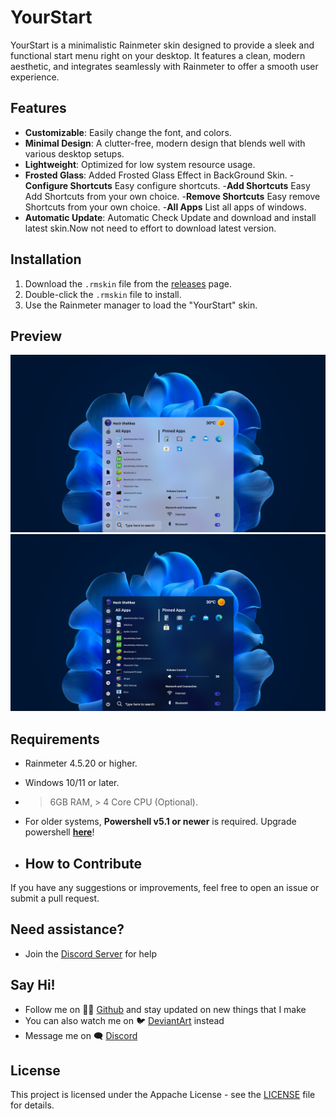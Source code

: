 # YourStart
YourStart is a minimalistic Rainmeter skin designed to provide a sleek and functional start menu right on your desktop. It features a clean, modern aesthetic, and integrates seamlessly with Rainmeter to offer a smooth user experience.

## Features


- **Customizable**: Easily change the font, and colors.
- **Minimal Design**: A clutter-free, modern design that blends well with various desktop setups.
- **Lightweight**: Optimized for low system resource usage.
- **Frosted Glass**: Added Frosted Glass Effect in BackGround Skin.
-**Configure Shortcuts** Easy configure shortcuts.
-**Add Shortcuts** Easy Add Shortcuts from your own choice.
-**Remove Shortcuts** Easy remove Shortcuts from your own choice.
-**All Apps** List all apps of windows.
- **Automatic Update**: Automatic Check Update and download and install latest skin.Now not need to effort to download latest version.

## Installation

1. Download the `.rmskin` file from the [releases](https://github.com/NSTechBytes/YourStart/releases) page.
2. Double-click the `.rmskin` file to install.
3. Use the Rainmeter manager to load the "YourStart" skin.

## Preview
![Preview](https://github.com/NSTechBytes/Projects-Templates/blob/main/RainmeterSkins/YourStart/Screenshot%20(158).png) <!-- Add a link to your image or GIF preview -->
![Preview](https://github.com/NSTechBytes/Projects-Templates/blob/main/RainmeterSkins/YourStart/Screenshot%20(159).png) 

## Requirements

- Rainmeter 4.5.20 or higher.
- Windows 10/11 or later.
- > 6GB RAM, > 4 Core CPU (Optional).
- For older systems, **Powershell v5.1 or newer** is required. Upgrade powershell **[here](https://docs.microsoft.com/en-us/powershell/scripting/windows-powershell/install/installing-windows-powershell?view=powershell-7.2#upgrading-existing-windows-powershell)**!


- ## How to Contribute

If you have any suggestions or improvements, feel free to open an issue or submit a pull request.

## Need assistance?
* Join the [Discord Server](https://discord.gg/fZejMxtMhf) for help

 ## Say Hi!
* Follow me on 👨‍💻 [Github](https://github.com/NSTechBytes) and stay updated on new things that I make
* You can also watch me on 🐦 [DeviantArt](https://www.deviantart.com/nstechbytes) instead
* Message me on 🗨️ [Discord](https://discord.gg/fZejMxtMhf)
 
## License

This project is licensed under the Appache License - see the [LICENSE](LICENSE) file for details.

